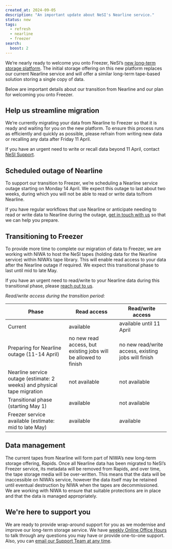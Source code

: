 ```yaml
---
created_at: 2024-09-05
description: "An important update about NeSI's Nearline service."
status: new
tags:
  - refresh
  - nearline
  - freezer
search:
  boost: 2
---
```



We’re nearly ready to welcome you onto Freezer, NeSI’s [new long-term storage platform](https://www.nesi.org.nz/case-studies/deeper-dive-nesis-platform-refresh-part-1). The initial storage offering on this new platform replaces our current Nearline service and will offer a similar long-term tape-based solution storing a single copy of data.

Below are important details about our transition from Nearline and our plan for welcoming you onto Freezer. 

## Help us streamline migration

We’re currently migrating your data from Nearline to Freezer so that it is ready and waiting for you on the new platform. To ensure this process runs as efficiently and quickly as possible, please refrain from writing new data or recalling any data after Friday 11 April. 

If you have an urgent need to write or recall data beyond 11 April, contact [NeSI Support](mailto:support@nesi.org.nz).

## Scheduled outage of Nearline

To support our transition to Freezer, we’re scheduling a Nearline service outage starting on Monday 14 April. We expect this outage to last about two weeks, during which you will not be able to read or write data to/from Nearline. 

If you have regular workflows that use Nearline or anticipate needing to read or write data to Nearline during the outage, [get in touch with us](mailto:support@nesi.org.nz) so that we can help you prepare.

## Transitioning to Freezer

To provide more time to complete our migration of data to Freezer, we are working with NIWA to host the NeSI tapes (holding data for the Nearline service) within NIWA’s tape library. This will enable read access to your data after the Nearline outage if required. We expect this transitional phase to last until mid to late May. 

If you have an urgent need to read/write to your Nearline data during this transitional phase, please [reach out to us](mailto:support@nesi.org.nz).  

_Read/write access during the transition period:_


| Phase                                         | Read access                           | Read/write access                        |
|-----------------------------------------------|--------------------------------------|----------------------------------------|
| Current                                   | available                             | available until 11 April                |
| Preparing for Nearline outage (11-14 April)| no new read access, but existing jobs will be allowed to finish | no new read/write access, existing jobs will finish |
| Nearline service outage (estimate: 2 weeks) and physical tape migration | not available                         | not available                            |
| Transitional phase (starting May 1)       | available                             | not available                            |
| Freezer service available (estimate: mid to late May) | available                             | available                                |


## Data management

The current tapes from Nearline will form part of NIWA’s new long-term storage offering, Rapids. Once all Nearline data has been migrated to NeSI’s Freezer service, its metadata will be removed from Rapids, and over time, the tape storage media will be over-written. This means that the data will be inaccessible on NIWA’s service, however the data itself may be retained until eventual destruction by NIWA when the tapes are decommissioned. We are working with NIWA to ensure that suitable protections are in place and that the data is managed appropriately.

## We're here to support you

We are ready to provide wrap-around support for you as we modernise and improve our long-term storage service. We have
[weekly Online Office Hours](../../Getting_Started/Getting_Help/Weekly_Online_Office_Hours.md) to talk through any questions you may have or provide one-to-one support. Also, you can [email our Support Team at any time](mailto:support@nesi.org.nz).

